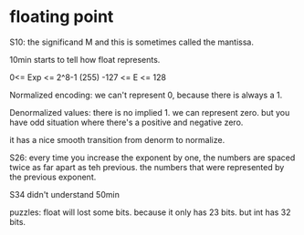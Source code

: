 # floating point

S10: the significand M and this is sometimes called the mantissa.

10min starts to tell how float represents.

0<= Exp <= 2^8-1 (255)
-127 <= E <= 128

Normalized encoding: we can't represent 0, because there is always a 1. 

Denormalized values: there is no implied 1. we can represent zero.
but you have odd situation where there's a positive and negative zero.

it has a nice smooth transition from denorm to normalize.

S26: every time you increase the exponent by one, the numbers are spaced twice as far apart as teh previous.
the numbers that were represented by the previous exponent.

S34 didn't understand
50min

puzzles:
float will lost some bits. because it only has 23 bits. but int has 32 bits.
